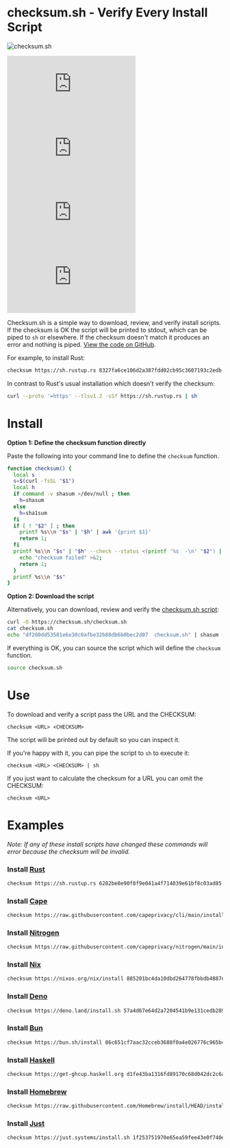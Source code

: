 # checksum.sh - Verify Every Install Script

![checksum.sh](./checksum.sh.png?raw=true "checksum.sh Logo")

[![GitHub top language](https://img.shields.io/github/languages/top/gavinuhma/checksum.sh)](https://github.com/gavinuhma/checksum.sh)
[![GitHub code size in bytes](https://img.shields.io/github/languages/code-size/gavinuhma/checksum.sh)](https://github.com/gavinuhma/checksum.sh)
[![GitHub license](https://img.shields.io/github/license/gavinuhma/checksum.sh)](https://github.com/gavinuhma/checksum.sh)
[![GitHub repo stars](https://img.shields.io/github/stars/gavinuhma/checksum.sh?style=social)](https://github.com/gavinuhma/checksum.sh)

Checksum.sh is a simple way to download, review, and verify install scripts. If the checksum is OK the script will be printed to stdout, which can be piped to `sh` or elsewhere. If the checksum doesn't match it produces an error and nothing is piped. [View the code on GitHub](https://github.com/gavinuhma/checksum.sh).

For example, to install Rust:
```bash
checksum https://sh.rustup.rs 8327fa6ce106d2a387fdd02cb95c3607193c2edb | sh
```

In contrast to Rust's usual installation which doesn't verify the checksum:
```bash
curl --proto '=https' --tlsv1.2 -sSf https://sh.rustup.rs | sh
```

# Install

**Option 1: Define the checksum function directly**

Paste the following into your command line to define the `checksum` function.

```bash
function checksum() {
  local s
  s=$(curl -fsSL "$1")
  local h
  if command -v shasum >/dev/null ; then
    h=shasum
  else
    h=sha1sum
  fi
  if [ ! "$2" ] ; then
    printf %s\\n "$s" | "$h" | awk '{print $1}'
    return 1;
  fi
  printf %s\\n "$s" | "$h" --check --status <(printf '%s  -\n' "$2") || {
    echo "checksum failed" >&2;
    return 1;
  }
  printf %s\\n "$s"
}
```

**Option 2: Download the script**

Alternatively, you can download, review and verify the [checksum.sh script](https://github.com/gavinuhma/checksum.sh/blob/main/checksum.sh):
```bash
curl -O https://checksum.sh/checksum.sh
cat checksum.sh
echo "df260dd53581e6e30c0afbe32b80db6b0bec2d07  checksum.sh" | shasum -c
```

If everything is OK, you can source the script which will define the `checksum` function.
```bash
source checksum.sh
```

# Use
To download and verify a script pass the URL and the CHECKSUM:

`checksum <URL> <CHECKSUM>`

The script will be printed out by default so you can inspect it.

If you're happy with it, you can pipe the script to `sh` to execute it:

`checksum <URL> <CHECKSUM> | sh`

If you just want to calculate the checksum for a URL you can omit the CHECKSUM:

`checksum <URL>`

# Examples

_Note: If any of these install scripts have changed these commands will error because the checksum will be invalid._

### Install [Rust](https://www.rust-lang.org/tools/install)

```bash
checksum https://sh.rustup.rs 6282be0e90f8f9e041a4f714039e61bf8c03ad85 | sh
```

### Install [Cape](https://docs.capeprivacy.com/getting-started/)

```bash
checksum https://raw.githubusercontent.com/capeprivacy/cli/main/install.sh 2309498bc07fbca42d421f696a605da15d99d939 | sh
```

### Install [Nitrogen](https://github.com/capeprivacy/nitrogen)

```bash
checksum https://raw.githubusercontent.com/capeprivacy/nitrogen/main/install.sh f403add95bde19aeba87f8e63e67b09af671d804 | sh
```

### Install [Nix](https://nixos.org/download.html)

```bash
checksum https://nixos.org/nix/install 885201bc4da10dbd264778fbbdb4887e5304682a | sh
```

### Install [Deno](https://deno.land/manual/getting_started/installation)

```bash
checksum https://deno.land/install.sh 57a4d67e64d2a7204541b9e131cedb289a79e834 | sh
```

### Install [Bun](https://bun.sh)

```bash
checksum https://bun.sh/install 86c651cf7aac32cceb3688f0a4e026776c965b49 | bash
```

### Install [Haskell](https://www.haskell.org/ghcup)

```bash
checksum https://get-ghcup.haskell.org d1fe43ba1316fd89170c68d042dc2c6ac3979965 | sh
```

### Install [Homebrew](https://brew.sh/#install)

```bash
checksum https://raw.githubusercontent.com/Homebrew/install/HEAD/install.sh 112869ebf4129eba57cac6217d4cd1b21344f274 | bash
```

### Install [Just](https://github.com/casey/just#pre-built-binaries)

```bash
checksum https://just.systems/install.sh 1f253751970e65ea59fee43e0f740e84f8eb5d43 | bash -s -- --to DEST
```
